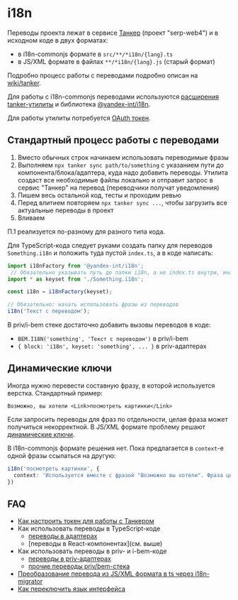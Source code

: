 # i18n

Переводы проекта лежат в сервисе [Танкер](https://tanker-beta.yandex-team.ru/project/serp-web4?branch=master) (проект "serp-web4") и в исходном коде в двух форматах:

- в i18n-commonjs формате в `src/**/*i18n/{lang}.ts`
- в JS/XML формате в файлах `**/*i18n/{lang}.js` (старый формат)

Подробно процесс работы с переводами подробно описан на [wiki/tanker](https://wiki.yandex-team.ru/search-interfaces/tanker/tanker-kit/).

Для работы с i18n-commonjs переводами используются [расширения tanker-утилиты](https://a.yandex-team.ru/arc_vcs/frontend/packages/tanker-helpers) и библиотека [@yandex-int/i18n](https://a.yandex-team.ru/arc_vcs/frontend/packages/i18n).

Для работы утилиты потребуется [OAuth токен](https://wiki.yandex-team.ru/search-interfaces/tanker/tanker-kit/#oauth).

## Стандартный процесс работы с переводами

1. Вместо обычных строк начинаем использовать переводимые фразы
2. Выполняем `npx tanker sync path/to/something` с указанием пути до компонента/блока/адаптера, куда надо добавить переводы. Утилита создаст все необходимые файлы локально и отправит запрос в сервис "Танкер" на перевод (переводчики получат уведомления)
3. Пишем весь остальной код, тесты и проходим ревью
4. Перед влитием повторяем `npx tanker sync ...`, чтобы загрузить все актуальные переводы в проект
5. Вливаем

П.1 реализуется по-разному для разного типа кода.

Для TypeScript-кода следует руками создать папку для переводов `Something.i18n` и положить туда пустой `index.ts`, а в коде написать:

```ts
import i18nFactory from '@yandex-int/i18n';
 // Обязательно указывать путь до папки i18n, а не index.ts внутри, иначе неправильно будет определено имя кейсета и ваши переводы улетят не туда
import * as keyset from './Something.i18n';

const i18n = i18nFactory(keyset);

// Обязательно: начать использовать фразы из переводов
i18n('Текст с переводом');
```

В priv/i-bem стеке достаточно добавить вызовы переводов в коде:

- `BEM.I18N('something', 'Текст с переводом')` в priv/i-bem
- `{ block: 'i18n', keyset: 'something', ... }` в priv-адаптерах

## Динамические ключи

Иногда нужно перевести составную фразу, в которой используется верстка. Стандартный пример:

```
Возможно, вы хотели <Link>посмотреть картинки</Link>
```

Если запросить переводы для фраз по отдельности, целая фраза может получиться некорректной.
В JS/XML формате проблему решают [динамические ключи](https://wiki.yandex-team.ru/search-interfaces/tanker/tanker-kit/#dinamicheskiekljuchi).

В i18n-commonjs формате решения нет. Пока предлагается в `context`-е одной фразы ссылаться на другую:

```ts
i18n('посмотреть картинки', {
  context: 'Используется вместе с фразой "Возможно вы хотели". Фраза целиком: Возможно вы хотели {посмотреть картинки}'
})
```

## FAQ

- [Как настроить токен для работы с Танкером](https://wiki.yandex-team.ru/search-interfaces/tanker/tanker-kit/#oauth)
- Как использовать переводы в TypeScript-коде
  - [переводы в адаптерах](../adapters/howto.md#5-Переводы)
  - [переводы в React-компонентах](см. выше)
- Как использовать переводы в priv- и i-bem-коде
  - [переводы в priv-адаптерах](../adapters/deprecated-priv.md#Переводы)
  - [прочие переводы priv/bem-стека](https://wiki.yandex-team.ru/search-interfaces/tanker/tanker-kit/#fajjlovajastrukturaisborka)
- [Преобразование перевода из JS/XML формата в ts через i18n-migrator](https://a.yandex-team.ru/arc_vcs/frontend/packages/i18n-migrator)
- [Как переключить язык интерфейса](https://wiki.yandex-team.ru/search-interfaces/tanker/tanker-kit/#kakizmenitjazykinterfejjsa)
